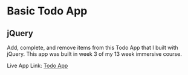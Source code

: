 # Basic Todo App

## jQuery

Add, complete, and remove items from this Todo App that I built with jQuery. This app was built in week 3 of my 13 week immersive course.

Live App Link:
[Todo App](https://spencerhaugh.github.io/basic-todo/index.html)
